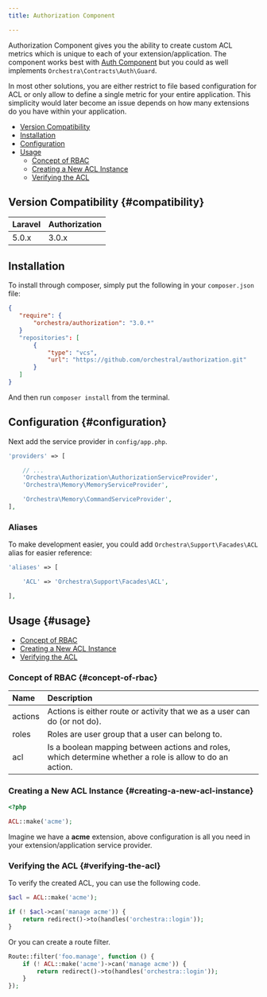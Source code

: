 ```yaml
---
title: Authorization Component

---
```


Authorization Component gives you the ability to create custom ACL metrics which is unique to each of your extension/application. The component works best with [Auth Component]({doc-url}/components/auth) but you could as well implements `Orchestra\Contracts\Auth\Guard`.

In most other solutions, you are either restrict to file based configuration for ACL or only allow to define a single metric for your entire application. This simplicity would later become an issue depends on how many extensions do you have within your application.

* [Version Compatibility](#compatibility)
* [Installation](#installation)
* [Configuration](#configuration)
* [Usage](#usage)
  - [Concept of RBAC](#concept-of-rbac)
  - [Creating a New ACL Instance](#creating-a-new-acl-instance)
  - [Verifying the ACL](#verifying-the-acl)

## Version Compatibility {#compatibility}

Laravel    | Authorization
:----------|:----------
 5.0.x     | 3.0.x

 ## Installation

 To install through composer, simply put the following in your `composer.json` file:

 ```json
 {
    "require": {
        "orchestra/authorization": "3.0.*"
    }
    "repositories": [
        {
            "type": "vcs",
            "url": "https://github.com/orchestral/authorization.git"
        }
    ]
}
```

And then run `composer install` from the terminal.

## Configuration {#configuration}

Next add the service provider in `config/app.php`.

```php
'providers' => [

    // ...
    'Orchestra\Authorization\AuthorizationServiceProvider',
    'Orchestra\Memory\MemoryServiceProvider',

    'Orchestra\Memory\CommandServiceProvider',
],
```

### Aliases

To make development easier, you could add `Orchestra\Support\Facades\ACL` alias for easier reference:

```php
'aliases' => [

    'ACL' => 'Orchestra\Support\Facades\ACL',

],
```

## Usage {#usage}

* [Concept of RBAC](#concept-of-rbac)
* [Creating a New ACL Instance](#creating-a-new-acl-instance)
* [Verifying the ACL](#verifying-the-acl)

### Concept of RBAC {#concept-of-rbac}

Name     | Description
:--------|:-----------------------
actions  | Actions is either route or activity that we as a user can do (or not do).
roles    | Roles are user group that a user can belong to.
acl      | Is a boolean mapping between actions and roles, which determine whether a role is allow to do an action.

### Creating a New ACL Instance {#creating-a-new-acl-instance}

```php
<?php

ACL::make('acme');
```

Imagine we have a **acme** extension, above configuration is all you need in your extension/application service provider.

### Verifying the ACL {#verifying-the-acl}

To verify the created ACL, you can use the following code.

```php
$acl = ACL::make('acme');

if (! $acl->can('manage acme')) {
    return redirect()->to(handles('orchestra::login'));
}
```

Or you can create a route filter.

```php
Route::filter('foo.manage', function () {
    if (! ACL::make('acme')->can('manage acme')) {
        return redirect()->to(handles('orchestra::login'));
    }
});
```
